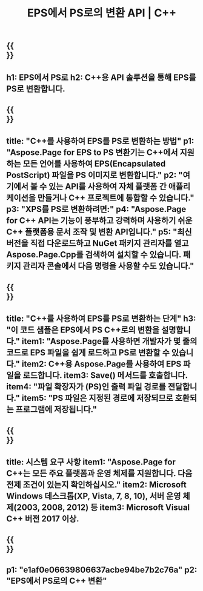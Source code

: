 ﻿---
translation: true
template: /_templates/_conversion-child-cpp.md
title: EPS에서 PS로의 변환 API | C++
url: /cpp/conversion/eps-to-ps/
description: C++ API 솔루션용 Aspose.Page에서 제공하는 EPS에서 PS로의 변환. Windows 32비트, Windows 64비트 및 Linux 64비트용 C++ 런타임 환경에서 작동합니다.
informat: EPS
outformat: PS
otherformats: XPS PS
---

{{<section banner>}}
---
h1: EPS에서 PS로
h2: C++용 API 솔루션을 통해 EPS를 PS로 변환합니다.
---

{{<section overview>}}
---
title: "C++를 사용하여 EPS를 PS로 변환하는 방법"
p1: "Aspose.Page for EPS to PS 변환기는 C++에서 지원하는 모든 언어를 사용하여 EPS(Encapsulated PostScript) 파일을 PS 이미지로 변환합니다."
p2: "여기에서 볼 수 있는 API를 사용하여 자체 플랫폼 간 애플리케이션을 만들거나 C++ 프로젝트에 통합할 수 있습니다."
p3: "XPS를 PS로 변환하려면:"
p4: "Aspose.Page for C++ API는 기능이 풍부하고 강력하며 사용하기 쉬운 C++ 플랫폼용 문서 조작 및 변환 API입니다."
p5: "최신 버전을 직접 다운로드하고 NuGet 패키지 관리자를 열고 Aspose.Page.Cpp를 검색하여 설치할 수 있습니다. 패키지 관리자 콘솔에서 다음 명령을 사용할 수도 있습니다."
---

{{<section feature1>}}
---
title: "C++를 사용하여 EPS를 PS로 변환하는 단계"
h3: "이 코드 샘플은 EPS에서 PS C++로의 변환을 설명합니다."
item1: "Aspose.Page를 사용하면 개발자가 몇 줄의 코드로 EPS 파일을 쉽게 로드하고 PS로 변환할 수 있습니다."
item2: C++용 Aspose.Page를 사용하여 EPS 파일을 로드합니다.
item3: Save() 메서드를 호출합니다.
item4: "파일 확장자가 (PS)인 출력 파일 경로를 전달합니다."
item5: "PS 파일은 지정된 경로에 저장되므로 호환되는 프로그램에 저장됩니다."
---

{{<section feature2>}}
---
title: 시스템 요구 사항
item1: "Aspose.Page for C++는 모든 주요 플랫폼과 운영 체제를 지원합니다. 다음 전제 조건이 있는지 확인하십시오."
item2: Microsoft Windows 데스크톱(XP, Vista, 7, 8, 10), 서버 운영 체제(2003, 2008, 2012) 등
item3: Microsoft Visual C++ 버전 2017 이상.
---

{{<section gist>}}
---
p1: "e1af0e06639806637acbe94be7b2c76a"
p2: "EPS에서 PS로의 C++ 변환"
---
